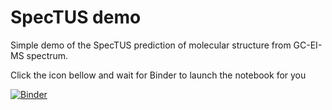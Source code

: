 # SpecTUS demo

Simple demo of the SpecTUS prediction of molecular structure from GC-EI-MS spectrum.

Click the icon bellow and wait for Binder to launch the notebook for you

[![Binder](https://mybinder.org/badge_logo.svg)](https://mybinder.org/v2/gh/ljocha/spectus-demo/HEAD?urlpath=%2Fdoc%2Ftree%2Fdemo.ipynb)
